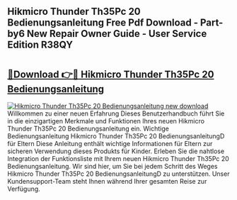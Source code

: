 ## Hikmicro Thunder Th35Pc 20 Bedienungsanleitung Free Pdf Download - Part-by6 New Repair Owner Guide - User Service Edition R38QY

# <h2><a href="http://df2ne2u.blite.top/?on=Hikmicro+Thunder+Th35Pc+20+Bedienungsanleitung">🔗Download 👉🔴 Hikmicro Thunder Th35Pc 20 Bedienungsanleitung</a></h2>

[![Hikmicro Thunder Th35Pc 20 Bedienungsanleitung new download](https://i.imgur.com/lujVjoI.png)](http://df2ne2u.blite.top/?on=Hikmicro+Thunder+Th35Pc+20+Bedienungsanleitung)
Willkommen zu einer neuen Erfahrung Dieses Benutzerhandbuch führt Sie in die einzigartigen Merkmale und Funktionen Ihres neuen Hikmicro Thunder Th35Pc 20 Bedienungsanleitung ein. Wichtige Bedienungsanleitung Hikmicro Thunder Th35Pc 20 BedienungsanleitungD für Eltern Diese Anleitung enthält wichtige Informationen für Eltern zur sicheren Verwendung dieses Produkts für Kinder. Erleben Sie die nahtlose Integration der Funktionsliste mit Ihrem neuen Hikmicro Thunder Th35Pc 20 Bedienungsanleitung. Wir sind hier, um Sie bei jedem Schritt des Weges Hikmicro Thunder Th35Pc 20 BedienungsanleitungD zu unterstützen. Unser Kundensupport-Team steht Ihnen während Ihrer gesamten Reise zur Verfügung.
